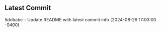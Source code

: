 
## Latest Commit
5ddbabc - Update README with latest commit info (2024-08-29 17:03:00 -0400) <Yunxi-Zhou>
